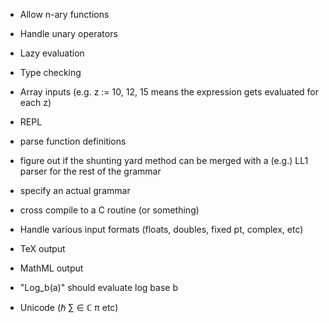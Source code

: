 - Allow n-ary functions
- Handle unary operators
- Lazy evaluation
- Type checking
- Array inputs (e.g. z := 10, 12, 15 means the expression gets evaluated for each z)
- REPL
- parse function definitions
- figure out if the shunting yard method can be merged with a (e.g.) LL1 parser
	for the rest of the grammar
- specify an actual grammar
- cross compile to a C routine (or something)
- Handle various input formats (floats, doubles, fixed pt, complex, etc)
- TeX output
- MathML output

- "Log_b(a)" should evaluate log base b

- Unicode (ℏ ∑ ∈ ℂ π etc)
